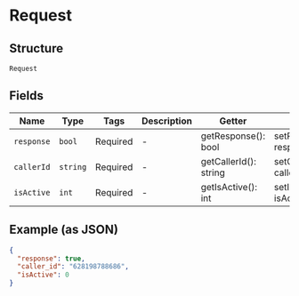 
# Request

## Structure

`Request`

## Fields

| Name | Type | Tags | Description | Getter | Setter |
|  --- | --- | --- | --- | --- | --- |
| `response` | `bool` | Required | - | getResponse(): bool | setResponse(bool response): void |
| `callerId` | `string` | Required | - | getCallerId(): string | setCallerId(string callerId): void |
| `isActive` | `int` | Required | - | getIsActive(): int | setIsActive(int isActive): void |

## Example (as JSON)

```json
{
  "response": true,
  "caller_id": "628198788686",
  "isActive": 0
}
```

